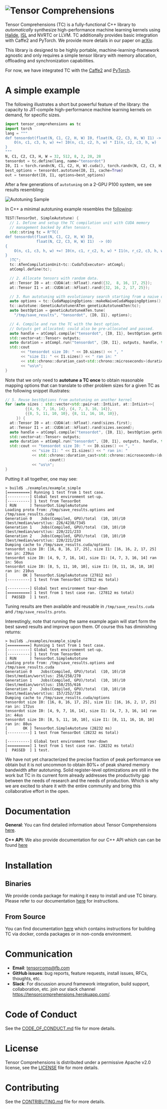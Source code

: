 # ![Tensor Comprehensions](docs/source/_static/img/tc-logo-full-color-with-text-2.png)

Tensor Comprehensions (TC) is a fully-functional C++ library to *automatically* synthesize high-performance machine learning kernels using [Halide](https://github.com/halide/Halide), [ISL](http://isl.gforge.inria.fr/) and NVRTC or LLVM. TC additionally provides basic integration with Caffe2 and PyTorch. We provide more details in our paper on [arXiv](https://arxiv.org/abs/1802.04730).

This library is designed to be highly portable, machine-learning-framework agnostic and only requires a simple tensor library with memory allocation, offloading and synchronization capabilities.

For now, we have integrated TC with the [Caffe2](https://github.com/caffe2/caffe2) and [PyTorch](https://github.com/pytorch/pytorch/).

# A simple example

The following illustrates a short but powerful feature of the library: the capacity to JIT-compile high-performance machine learning kernels on demand, for specific sizes.

```python
import tensor_comprehensions as tc
import torch
lang = """
def tensordot(float(N, C1, C2, H, W) I0, float(N, C2, C3, H, W) I1) -> (O) {
    O(n, c1, c3, h, w) +=! I0(n, c1, c2, h, w) * I1(n, c2, c3, h, w)
}
"""
N, C1, C2, C3, H, W = 32, 512, 8, 2, 28, 28
tensordot = tc.define(lang, name="tensordot")
I0, I1 = torch.randn(N, C1, C2, H, W).cuda(), torch.randn(N, C2, C3, H, W).cuda()
best_options = tensordot.autotune(I0, I1, cache=True)
out = tensordot(I0, I1, options=best_options)
```

After a few generations of `autotuning` on a 2-GPU P100 system, we see results resembling:

![Autotuning Sample](docs/source/_static/img/autotuning.png)

In C++ a minimal autotuning example resembles the [following](example/example_simple.cc):
```cpp
TEST(TensorDot, SimpleAutotune) {
  // 1. Define and setup the TC compilation unit with CUDA memory
  // management backed by ATen tensors.
  std::string tc = R"TC(
def tensordot(float(N, C1, C2, H, W) I0,
              float(N, C2, C3, H, W) I1)  -> (O)
{
    O(n, c1, c3, h, w) +=! I0(n, c1, r_c2, h, w) * I1(n, r_c2, c3, h, w)
}
  )TC";
  tc::ATenCompilationUnit<tc::CudaTcExecutor> atCompl;
  atCompl.define(tc);

  // 2. Allocate tensors with random data.
  at::Tensor I0 = at::CUDA(at::kFloat).rand({32,  8, 16, 17, 25});
  at::Tensor I1 = at::CUDA(at::kFloat).rand({32, 16, 2, 17, 25});

  // 3. Run autotuning with evolutionary search starting from a naive option.
  auto options = tc::CudaMappingOptions::makeNaiveCudaMappingOptions();
  tc::autotune::GeneticAutotunerATen geneticAutotuneATen(tc);
  auto bestOption = geneticAutotuneATen.tune(
    "/tmp/save_results", "tensordot", {I0, I1}, options);

  // 4. Compile and run the TC with the best option.
  // Outputs get allocated; could also be pre-allocated and passed.
  auto handle = atCompl.compile("tensordot", {I0, I1}, bestOption.getValue());
  std::vector<at::Tensor> outputs;
  auto duration = atCompl.run("tensordot", {I0, I1}, outputs, handle, true);
  std::cout
       << "tensordot size I0: " << I0.sizes() << ", "
       << "size I1: " << I1.sizes() << " ran in: "
       << std::chrono::duration_cast<std::chrono::microseconds>(duration).count()
       << "us\n";
}
```

Note that we only need to **autotune a TC once** to obtain reasonable mapping options
that can translate to other problem sizes for a given TC as the following snippet
illustrates:
```cpp
// 5. Reuse bestOptions from autotuning on another kernel
for (auto sizes : std::vector<std::pair<at::IntList, at::IntList>>{
         {{4, 9, 7, 16, 14}, {4, 7, 3, 16, 14}},
         {{8, 5, 11, 10, 10}, {8, 11, 16, 10, 10}},
     }) {
  at::Tensor I0 = at::CUDA(at::kFloat).rand(sizes.first);
  at::Tensor I1 = at::CUDA(at::kFloat).rand(sizes.second);
  auto handle = atCompl.compile("tensordot", {I0, I1}, bestOption.getValue());
  std::vector<at::Tensor> outputs;
  auto duration = atCompl.run("tensordot", {I0, I1}, outputs, handle, true);
  std::cout << "tensordot size I0: " << I0.sizes() << ", "
            << "size I1: " << I1.sizes() << " ran in: "
            << std::chrono::duration_cast<std::chrono::microseconds>(duration)
                   .count()
            << "us\n";
}
```

Putting it all together, one may see:
```shell
> build$ ./examples/example_simple
[==========] Running 1 test from 1 test case.
[----------] Global test environment set-up.
[----------] 1 test from TensorDot
[ RUN      ] TensorDot.SimpleAutotune
Loading proto from: /tmp/save_results.options and /tmp/save_results.cuda
Generation 0    Jobs(Compiled, GPU)/total  (10, 10)/10   (best/median/worst)us: 226/4238/7345
Generation 1    Jobs(Compiled, GPU)/total  (10, 10)/10   (best/median/worst)us: 220/221/233
Generation 2    Jobs(Compiled, GPU)/total  (10, 10)/10   (best/median/worst)us: 220/221/234
Dumping cache to /tmp/save_results.cuda/options
tensordot size I0: [16, 8, 16, 17, 25], size I1: [16, 16, 2, 17, 25] ran in: 239us
tensordot size I0: [4, 9, 7, 16, 14], size I1: [4, 7, 3, 16, 14] ran in: 56us
tensordot size I0: [8, 5, 11, 10, 10], size I1: [8, 11, 16, 10, 10] ran in: 210us
[       OK ] TensorDot.SimpleAutotune (27812 ms)
[----------] 1 test from TensorDot (27812 ms total)

[----------] Global test environment tear-down
[==========] 1 test from 1 test case ran. (27812 ms total)
[  PASSED  ] 1 test.
```

Tuning results are then available and reusable in ```/tmp/save_results.cuda``` and ```/tmp/save_results.proto```.

Interestingly, note that running the same example again will start form the best saved results and improve upon them.
Of course this has diminishing returns:
```shell
> build$ ./examples/example_simple
[==========] Running 1 test from 1 test case.
[----------] Global test environment set-up.
[----------] 1 test from TensorDot
[ RUN      ] TensorDot.SimpleAutotune
Loading proto from: /tmp/save_results.options and /tmp/save_results.cuda
Generation 0    Jobs(Compiled, GPU)/total  (10, 10)/10   (best/median/worst)us: 256/258/270
Generation 1    Jobs(Compiled, GPU)/total  (10, 10)/10   (best/median/worst)us: 158/255/616
Generation 2    Jobs(Compiled, GPU)/total  (10, 10)/10   (best/median/worst)us: 157/252/720
Dumping cache to /tmp/save_results.cuda/options
tensordot size I0: [16, 8, 16, 17, 25], size I1: [16, 16, 2, 17, 25] ran in: 172us
tensordot size I0: [4, 9, 7, 16, 14], size I1: [4, 7, 3, 16, 14] ran in: 44us
tensordot size I0: [8, 5, 11, 10, 10], size I1: [8, 11, 16, 10, 10] ran in: 88us
[       OK ] TensorDot.SimpleAutotune (28232 ms)
[----------] 1 test from TensorDot (28232 ms total)

[----------] Global test environment tear-down
[==========] 1 test from 1 test case ran. (28232 ms total)
[  PASSED  ] 1 test.
```

We have not yet characterized the precise fraction of peak performance we obtain but it is not uncommon to obtain 80%+ of peak shared memory bandwidth after autotuning. Solid register-level optimizations are still in the work but TC in its current form already addresses the productivity gap between the needs of research and the needs of production. Which is why we are excited to share it with the entire community and bring this collaborative effort in the open.

# Documentation

**General**: You can find detailed information about Tensor Comprehensions [here](https://facebookresearch.github.io/TensorComprehensions/).

**C++ API**: We also provide documentation for our C++ API which can can be found [here](https://facebookresearch.github.io/TensorComprehensions/api/)

# Installation

## Binaries

We provide conda package for making it easy to install and use TC binary. Please refer to our documentation
[here](https://facebookresearch.github.io/TensorComprehensions/framework/pytorch_integration/getting_started.html) for instructions.

## From Source

You can find documentation [here](https://facebookresearch.github.io/TensorComprehensions/) which contains instructions for building TC via docker, conda packages or in non-conda environment.

# Communication

* **Email**: tensorcomp@fb.com
* **GitHub issues**: bug reports, feature requests, install issues, RFCs, thoughts, etc.
* **Slack**: For discussion around framework integration, build support, collaboration, etc. join our slack channel https://tensorcomprehensions.herokuapp.com/.

# Code of Conduct
See the [CODE_OF_CONDUCT.md](CODE_OF_CONDUCT.md) file for more details.

# License
Tensor Comprehensions is distributed under a permissive Apache v2.0 license, see the [LICENSE](LICENSE) file for more details.

# Contributing
See the [CONTRIBUTING.md](CONTRIBUTING.md) file for more details.
